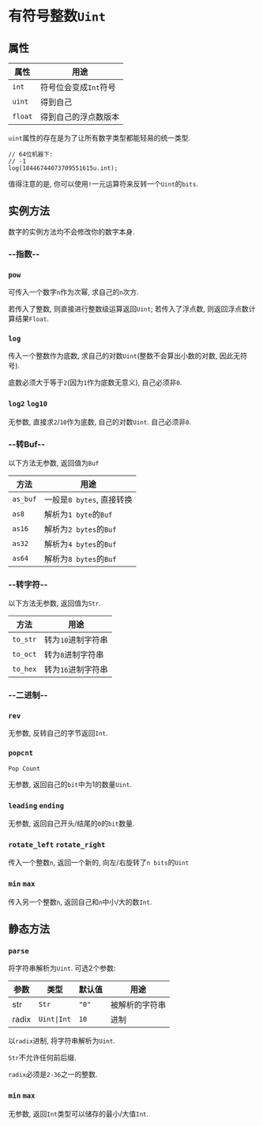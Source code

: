 # 有符号整数`Uint`

## 属性

|属性|用途|
|--|--|
|`int`|符号位会变成`Int`符号|
|`uint`|得到自己|
|`float`|得到自己的浮点数版本|

`uint`属性的存在是为了让所有数字类型都能轻易的统一类型. 

```ks
// 64位机器下: 
// -1
log(18446744073709551615u.int);
```

值得注意的是, 你可以使用`!`一元运算符来反转一个`Uint`的`bits`. 

## 实例方法

数字的实例方法均不会修改你的数字本身. 

### --指数--

### `pow`

可传入一个数字`n`作为次幂, 求自己的`n`次方. 

若传入了整数, 则直接进行整数级运算返回`Uint`; 若传入了浮点数, 则返回浮点数计算结果`Float`. 

### `log`

传入一个整数作为底数, 求自己的对数`Uint`(整数不会算出小数的对数, 因此无符号). 

底数必须大于等于`2`(因为`1`作为底数无意义), 自己必须非`0`. 

### `log2` `log10`

无参数, 直接求`2`/`10`作为底数, 自己的对数`Uint`. 自己必须非`0`. 

### --转Buf--

以下方法无参数, 返回值为`Buf`

|方法|用途|
|--|--|
|`as_buf`|一般是`8 bytes`, 直接转换|
|`as8`|解析为`1 byte`的`Buf`|
|`as16`|解析为`2 bytes`的`Buf`|
|`as32`|解析为`4 bytes`的`Buf`|
|`as64`|解析为`8 bytes`的`Buf`|

### --转字符--

以下方法无参数, 返回值为`Str`. 

|方法|用途|
|--|--|
|`to_str`|转为`10`进制字符串|
|`to_oct`|转为`8`进制字符串|
|`to_hex`|转为`16`进制字符串|

### --二进制--

### `rev`

无参数, 反转自己的字节返回`Int`. 

### `popcnt`

`Pop Count`

无参数, 返回自己的`bit`中为1的数量`Uint`. 

### `leading` `ending`

无参数, 返回自己开头/结尾的`0`的`bit`数量. 

### `rotate_left` `rotate_right`

传入一个整数`n`, 返回一个新的, 向左/右旋转了`n bits`的`Uint`

### `min` `max`

传入另一个整数`n`, 返回自己和`n`中小/大的数`Int`. 

## 静态方法

### `parse`

将字符串解析为`Uint`. 可选2个参数: 

|参数|类型|默认值|用途|
|--|--|--|--|
|str|`Str`|`"0"`|被解析的字符串|
|radix|`Uint\|Int`|`10`|进制|

以`radix`进制, 将字符串解析为`Uint`. 

`Str`不允许任何前后缀. 

`radix`必须是`2-36`之一的整数. 

### `min` `max`

无参数, 返回`Int`类型可以储存的最小/大值`Int`. 
